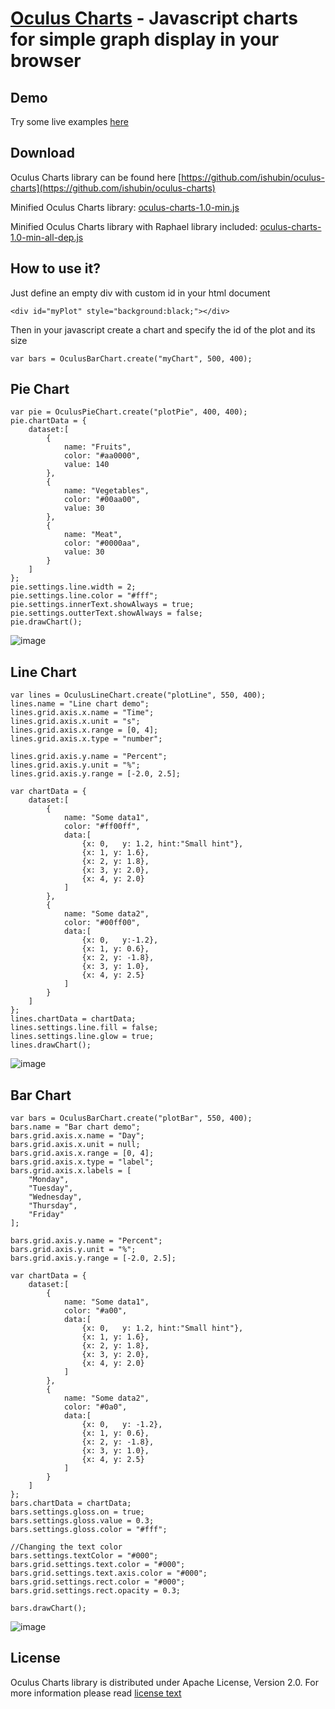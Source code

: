 [Oculus Charts](http://ishubin.github.com/oculus-charts/) - Javascript charts for simple graph display in your browser
===================

Demo
--------------------

Try some live examples [here](http://ishubin.github.com/oculus-charts/)

Download
--------------------

Oculus Charts library can be found here [https://github.com/ishubin/oculus-charts](https://github.com/ishubin/oculus-charts)

Minified Oculus Charts library:
[oculus-charts-1.0-min.js](http://ishubin.github.com/oculus-charts/bin/oculus-charts-1.0-min.js)

Minified Oculus Charts library with Raphael library included: 
[oculus-charts-1.0-min-all-dep.js](http://ishubin.github.com/oculus-charts/bin/oculus-charts-1.0-min-all-dep.js)


How to use it?
--------------------
Just define an empty div with custom id in your html document

    <div id="myPlot" style="background:black;"></div>

Then in your javascript create a chart and specify the id of the plot and its size 

    var bars = OculusBarChart.create("myChart", 500, 400);

Pie Chart
--------------------

    var pie = OculusPieChart.create("plotPie", 400, 400);
    pie.chartData = {
        dataset:[
            {
                name: "Fruits",
                color: "#aa0000",
                value: 140
            },
            {
                name: "Vegetables",
                color: "#00aa00",
                value: 30
            },
            {
                name: "Meat",
                color: "#0000aa",
                value: 30
            }
        ]
    };
    pie.settings.line.width = 2;
    pie.settings.line.color = "#fff";
    pie.settings.innerText.showAlways = true;
    pie.settings.outterText.showAlways = false;
    pie.drawChart();

![image](http://ishubin.github.com/oculus-charts/images/pie-chart-example.png)

Line Chart
--------------------
    var lines = OculusLineChart.create("plotLine", 550, 400);
    lines.name = "Line chart demo";
    lines.grid.axis.x.name = "Time";
    lines.grid.axis.x.unit = "s";
    lines.grid.axis.x.range = [0, 4];
    lines.grid.axis.x.type = "number";

    lines.grid.axis.y.name = "Percent";
    lines.grid.axis.y.unit = "%";
    lines.grid.axis.y.range = [-2.0, 2.5];

    var chartData = {
        dataset:[
            {
                name: "Some data1",
                color: "#ff00ff",
                data:[
                    {x: 0,   y: 1.2, hint:"Small hint"},
                    {x: 1, y: 1.6},
                    {x: 2, y: 1.8},
                    {x: 3, y: 2.0},
                    {x: 4, y: 2.0}
                ]
            },
            {
                name: "Some data2",
                color: "#00ff00",
                data:[
                    {x: 0,   y:-1.2},
                    {x: 1, y: 0.6},
                    {x: 2, y: -1.8},
                    {x: 3, y: 1.0},
                    {x: 4, y: 2.5}
                ]
            }
        ]
    };
    lines.chartData = chartData;
    lines.settings.line.fill = false;
    lines.settings.line.glow = true;
    lines.drawChart();

![image](http://ishubin.github.com/oculus-charts/images/line-chart-example.png)

Bar Chart
--------------------
    var bars = OculusBarChart.create("plotBar", 550, 400);
    bars.name = "Bar chart demo";
    bars.grid.axis.x.name = "Day";
    bars.grid.axis.x.unit = null;
    bars.grid.axis.x.range = [0, 4];
    bars.grid.axis.x.type = "label";
    bars.grid.axis.x.labels = [
        "Monday", 
        "Tuesday", 
        "Wednesday", 
        "Thursday", 
        "Friday"
    ];

    bars.grid.axis.y.name = "Percent";
    bars.grid.axis.y.unit = "%";
    bars.grid.axis.y.range = [-2.0, 2.5];

    var chartData = {
        dataset:[
            {
                name: "Some data1",
                color: "#a00",
                data:[
                    {x: 0,   y: 1.2, hint:"Small hint"},
                    {x: 1, y: 1.6},
                    {x: 2, y: 1.8},
                    {x: 3, y: 2.0},
                    {x: 4, y: 2.0}
                ]
            },
            {
                name: "Some data2",
                color: "#0a0",
                data:[
                    {x: 0,   y: -1.2},
                    {x: 1, y: 0.6},
                    {x: 2, y: -1.8},
                    {x: 3, y: 1.0},
                    {x: 4, y: 2.5}
                ]
            }
        ]
    };
    bars.chartData = chartData;
    bars.settings.gloss.on = true;
    bars.settings.gloss.value = 0.3;
    bars.settings.gloss.color = "#fff";

    //Changing the text color
    bars.settings.textColor = "#000";
    bars.grid.settings.text.color = "#000";
    bars.grid.settings.text.axis.color = "#000";
    bars.grid.settings.rect.color = "#000";
    bars.grid.settings.rect.opacity = 0.3;

    bars.drawChart();

![image](http://ishubin.github.com/oculus-charts/images/bar-chart-example.png)

License
--------------------

Oculus Charts library is distributed under Apache License, Version 2.0. For more information please read [license text](http://www.apache.org/licenses/LICENSE-2.0.html)


